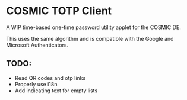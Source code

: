 # COSMIC TOTP Client

A WIP time-based one-time password utility applet for the COSMIC DE.

This uses the same algorithm and is compatible with the Google and Microsoft Authenticators.

## TODO:
- Read QR codes and otp links
- Properly use i18n
- Add indicating text for empty lists

